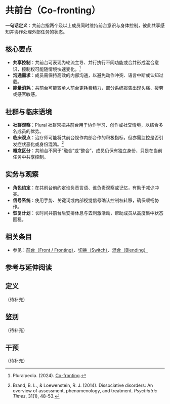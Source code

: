 # 共前台（Co-fronting）

**一句话定义**：共前台指两个及以上成员同时维持前台意识与身体控制，彼此共享感知并协作处理外部任务的状态。

## 核心要点

- **共享控制**：共前台可表现为轮流主导、并行执行不同功能或合并形成混合意识，控制权可能随情境快速变化。[^pluralpedia-cofront]
- **沟通需求**：成员需保持高效的内部沟通，以避免动作冲突、语言中断或认知过载。
- **能量消耗**：共前台可能较单人前台更耗费精力，部分系统报告出现头痛、疲劳或感官敏感。

## 社群与临床语境

- **社群观察**：Plural 社群常把共前台用于协作学习、创作或社交情境，以结合多名成员的优势。
- **临床观点**：治疗师可能将共前台视作内部合作的积极指标，但亦需监控是否引发症状恶化或身份混淆。[^brand2014]
- **概念区分**：共前台不同于“融合”或“整合”，成员仍保有独立身份，只是在当前任务中共享控制。

## 实务与观察

- **角色约定**：在共前台前约定谁负责言语、谁负责观察或记忆，有助于减少冲突。
- **信号系统**：使用手势、关键词或内部视觉信号确认控制权转移，确保顺畅协作。
- **恢复计划**：长时间共前台后安排休息与去刺激活动，帮助成员从高度集中状态回稳。

## 相关条目

- 参见：[前台（Front / Fronting）](entries/系统体验与机制/Front-Fronting.md)、[切换（Switch）](entries/系统体验与机制/Switch.md)、[混合（Blending）](entries/系统角色与类型/Blending.md)

## 参考与延伸阅读

[^pluralpedia-cofront]: Pluralpedia. (2024). [Co-fronting](https://pluralpedia.org/w/Co-fronting).
[^brand2014]: Brand, B. L., & Loewenstein, R. J. (2014). Dissociative disorders: An overview of assessment, phenomenology, and treatment. *Psychiatric Times*, 31(1), 48–53.

## 定义
（待补充）

## 鉴别
（待补充）

## 干预
（待补充）
